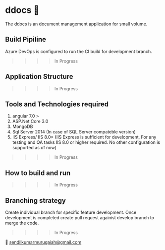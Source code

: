 # ddocs :open_file_folder:
The ddocs is an document management application for small volume.

## Build Pipiline
Azure DevOps is configured to run the CI build for development branch.
>>>>In Progress

## Application Structure
>>>>In Progress

## Tools and Technologies required

1. angular 7.0 >
2. ASP.Net Core 3.0
3. MongoDB
4. Sql Server 2014 (In case of SQL Server compateble version)
5. IIS Express/ IIS 8.0> (IIS Express is sufficient for development, For any testing and QA tasks IIS 8.0 or higher required. No other configuration is supported as of now)
>>>>In Progress

## How to build and run
>>>>In Progress

## Branching strategy
Create individual branch for specific feature development. Once development is completed create pull request againist develop branch to merge the code.
>>>>In Progress

:email: sendilkumarmurugaiah@gmail.com
